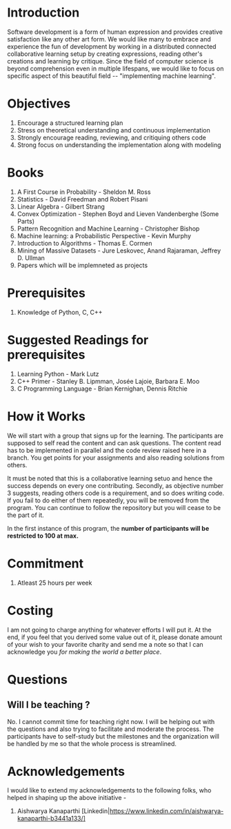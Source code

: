 # Introduction
Software development is a form of human expression and provides creative satisfaction like any other art form. We would like many to 
embrace and experience the fun of development by working in a distributed connected collaborative learning setup by creating expressions,
reading other's creations and learning by critique. Since the field of computer science is beyond comprehension even in multiple lifespans,
we would like to focus on specific aspect of this beautiful field -- "implementing machine learning".

# Objectives
1. Encourage a structured learning plan
2. Stress on theoretical understanding and continuous implementation
3. Strongly encourage reading, reviewing, and critiquing others code
4. Strong focus on understanding the implementation along with modeling

# Books
1. A First Course in Probability - Sheldon M. Ross
2. Statistics - David Freedman and Robert Pisani
3. Linear Algebra - Gilbert Strang
4. Convex Optimization - Stephen Boyd and Lieven Vandenberghe (Some Parts)
5. Pattern Recognition and Machine Learning - Christopher Bishop
6. Machine learning: a Probabilistic Perspective - Kevin Murphy
7. Introduction to Algorithms - Thomas E. Cormen
8. Mining of Massive Datasets - Jure Leskovec, Anand Rajaraman, Jeffrey D. Ullman
9. Papers which will be implemneted as projects

# Prerequisites
1. Knowledge of Python, C, C++

# Suggested Readings for prerequisites
1. Learning Python - Mark Lutz
2. C++ Primer - Stanley B. Lipmman, Josée Lajoie, Barbara E. Moo
3. C Programming Language - Brian Kernighan, Dennis Ritchie

# How it Works
We will start with a group that signs up for the learning. The participants are supposed to self read the content and can ask questions.
The content read has to be implemented in parallel and the code review raised here in a branch. You get points for your assignments and
also reading solutions from others.

It must be noted that this is a collaborative learning setuo and hence the success depends on every one contributing. Secondly, as objective number 3 suggests, reading others code is a requirement, and so does writing code. If you fail to do either of them repeatedly, you will be removed from the program. You can continue to follow the repository but you will cease to be the part of it.

In the first instance of this program, the **number of participants will be restricted to 100 at max.**

# Commitment
1. Atleast 25 hours per week

# Costing
I am not going to charge anything for whatever efforts I will put it. At the end, if you feel that you derived some value out of it, 
please donate amount of your wish to your favorite charity and send me a note so that I can acknowledge you _for making the world 
a better place_.

# Questions

## Will I be teaching ?
No. I cannot commit time for teaching right now. I will be helping out with the questions and also trying to facilitate and moderate
the process. The participants have to self-study but the milestones and the organization will be handled by me so that the whole 
process is streamlined. 

# Acknowledgements
I would like to extend my acknowledgements to the following folks, who helped in shaping up the above initiative - 
1. Aishwarya Kanaparthi [Linkedin|https://www.linkedin.com/in/aishwarya-kanaparthi-b3441a133/]

